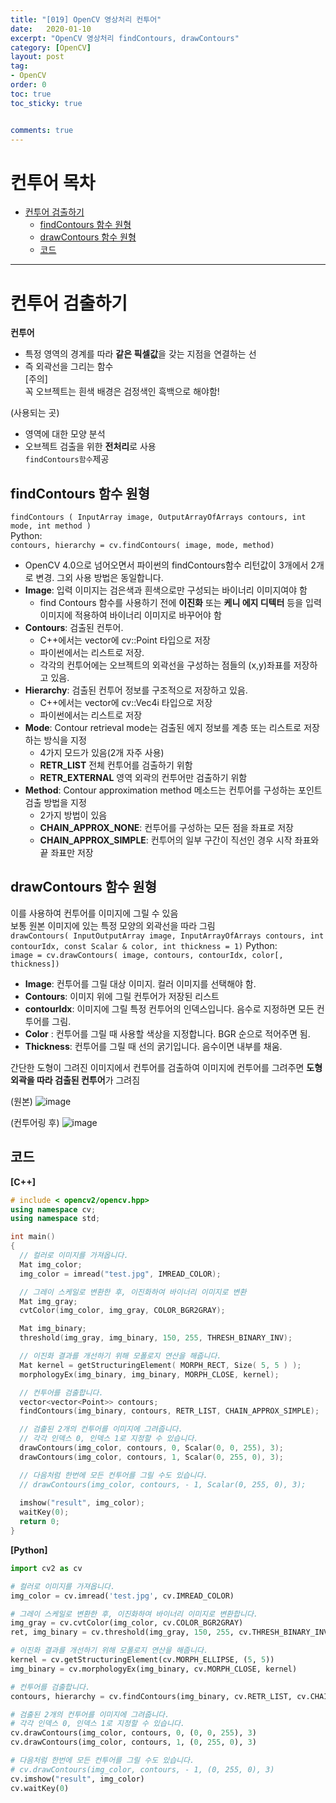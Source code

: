 ```yaml
---
title: "[019] OpenCV 영상처리 컨투어" 
date:   2020-01-10
excerpt: "OpenCV 영상처리 findContours, drawContours"
category: [OpenCV]
layout: post
tag:
- OpenCV
order: 0
toc: true  
toc_sticky: true


comments: true
---
```


# 컨투어 목차  
- [컨투어 검출하기](#컨투어-검출하기)
  * [findContours 함수 원형](#findcontours-함수-원형)
  * [drawContours 함수 원형](#drawcontours-함수-원형)
  * [코드](#코드)






----

# 컨투어 검출하기
**컨투어**
* 특정 영역의 경계를 따라 **같은 픽셀값**을 갖는 지점을 연결하는 선   
* 즉 외곽선을 그리는 함수  
[주의]    
꼭 오브젝트는 흰색 배경은 검정색인 흑백으로 해야함!    

(사용되는 곳)  
* 영역에 대한 모양 분석  
* 오브젝트 검출을 위한 **전처리**로 사용   
```findContours함수```제공   

## findContours 함수 원형
```findContours ( InputArray image, OutputArrayOfArrays contours, int mode, int method )```    
Python:   
```contours, hierarchy = cv.findContours( image, mode, method)```
* OpenCV 4.0으로 넘어오면서 파이썬의 findContours함수 리턴값이 3개에서 2개로 변경. 그외 사용 방법은 동일합니다.
* **Image**: 입력 이미지는 검은색과 흰색으로만 구성되는 바이너리 이미지여야 함    
   * find Contours 함수를 사용하기 전에 **이진화** 또는 **케니 에지 디텍터** 등을 입력 이미지에 적용하여 바이너리 이미지로 바꾸어야 함    
* **Contours**: 검출된 컨투어.   
    *  C++에서는 vector에 cv::Point 타입으로 저장    
    *  파이썬에서는 리스트로 저장.     
    *  각각의 컨투어에는 오브젝트의 외곽선을 구성하는 점들의 (x,y)좌표를 저장하고 있음.    
* **Hierarchy**: 검출된 컨투어 정보를 구조적으로 저장하고 있음.    
    * C++에서는 vector에 cv::Vec4i 타입으로 저장   
    *  파이썬에서는 리스트로 저장     
* **Mode**: Contour retrieval mode는 검출된 에지 정보를 계층 또는 리스트로 저장하는 방식을 지정    
    *  4가지 모드가 있음(2개 자주 사용)
    *  **RETR_LIST**  전체 컨투어를 검출하기 위함
    *  **RETR_EXTERNAL** 영역 외곽의 컨투어만 검출하기 위함   
* **Method**: Contour approximation method 메소드는 컨투어를 구성하는 포인트 검출 방법을 지정    
    * 2가지 방법이 있음
    * **CHAIN_APPROX_NONE**: 컨투어를 구성하는 모든 점을 좌표로 저장    
    * **CHAIN_APPROX_SIMPLE**: 컨투어의 일부 구간이 직선인 경우 시작 좌표와 끝 좌표만 저장    


## drawContours 함수 원형
이를 사용하여 컨투어를 이미지에 그릴 수 있음    
보통 원본 이미지에 있는 특정 모양의 외곽선을 따라 그림   
```drawContours( InputOutputArray image, InputArrayOfArrays contours, int contourIdx, const Scalar & color, int thickness = 1)```
Python:    
```image = cv.drawContours( image, contours, contourIdx, color[, thickness])```
* **Image**: 컨투어를 그릴 대상 이미지. 컬러 이미지를 선택해야 함.     
* **Contours**: 이미지 위에 그릴 컨투어가 저장된 리스트    
* **contourIdx**: 이미지에 그릴 특정 컨투어의 인덱스입니다. 음수로 지정하면 모든 컨투어를 그림.    
* **Color** : 컨투어를 그릴 때 사용할 색상을 지정합니다. BGR 순으로 적어주면 됨.     
* **Thickness**: 컨투어를 그릴 때 선의 굵기입니다. 음수이면 내부를 채움.     


간단한 도형이 그려진 이미지에서 컨투어를 검출하여 이미지에 컨투어를 그려주면 **도형 외곽을 따라 검출된 컨투어**가 그려짐     

(원본)
![image](https://user-images.githubusercontent.com/76824611/116875602-2a31be00-ac56-11eb-998f-e2035e638121.png)

(컨투어링 후)
![image](https://user-images.githubusercontent.com/76824611/116875614-30279f00-ac56-11eb-8849-c12292ffe0eb.png)


## 코드
**[C++]**
```cpp
# include < opencv2/opencv.hpp>
using namespace cv;
using namespace std;

int main()
{ 
  // 컬러로 이미지를 가져옵니다.
  Mat img_color;
  img_color = imread("test.jpg", IMREAD_COLOR);

  // 그레이 스케일로 변환한 후, 이진화하여 바이너리 이미지로 변환
  Mat img_gray;
  cvtColor(img_color, img_gray, COLOR_BGR2GRAY);

  Mat img_binary;
  threshold(img_gray, img_binary, 150, 255, THRESH_BINARY_INV);

  // 이진화 결과를 개선하기 위해 모폴로지 연산을 해줍니다.
  Mat kernel = getStructuringElement( MORPH_RECT, Size( 5, 5 ) ); 
  morphologyEx(img_binary, img_binary, MORPH_CLOSE, kernel);

  // 컨투어를 검출합니다.
  vector<vector<Point>> contours;
  findContours(img_binary, contours, RETR_LIST, CHAIN_APPROX_SIMPLE);

  // 검출된 2개의 컨투어를 이미지에 그려줍니다.
  // 각각 인덱스 0, 인덱스 1로 지정할 수 있습니다.
  drawContours(img_color, contours, 0, Scalar(0, 0, 255), 3);
  drawContours(img_color, contours, 1, Scalar(0, 255, 0), 3);

  // 다음처럼 한번에 모든 컨투어를 그릴 수도 있습니다.
  // drawContours(img_color, contours, - 1, Scalar(0, 255, 0), 3);
 
  imshow("result", img_color);
  waitKey(0);
  return 0;
}
```

**[Python]**
```python
import cv2 as cv

# 컬러로 이미지를 가져옵니다.
img_color = cv.imread('test.jpg', cv.IMREAD_COLOR)

# 그레이 스케일로 변환한 후, 이진화하여 바이너리 이미지로 변환합니다.
img_gray = cv.cvtColor(img_color, cv.COLOR_BGR2GRAY) 
ret, img_binary = cv.threshold(img_gray, 150, 255, cv.THRESH_BINARY_INV)

# 이진화 결과를 개선하기 위해 모폴로지 연산을 해줍니다.
kernel = cv.getStructuringElement(cv.MORPH_ELLIPSE, (5, 5)) 
img_binary = cv.morphologyEx(img_binary, cv.MORPH_CLOSE, kernel)

# 컨투어를 검출합니다.
contours, hierarchy = cv.findContours(img_binary, cv.RETR_LIST, cv.CHAIN_APPROX_SIMPLE)

# 검출된 2개의 컨투어를 이미지에 그려줍니다.
# 각각 인덱스 0, 인덱스 1로 지정할 수 있습니다.
cv.drawContours(img_color, contours, 0, (0, 0, 255), 3) 
cv.drawContours(img_color, contours, 1, (0, 255, 0), 3)

# 다음처럼 한번에 모든 컨투어를 그릴 수도 있습니다.
# cv.drawContours(img_color, contours, - 1, (0, 255, 0), 3)
cv.imshow("result", img_color) 
cv.waitKey(0)
```

